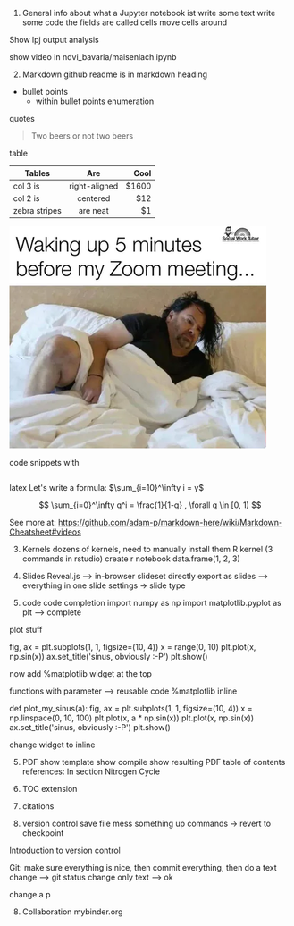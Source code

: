 1. General info about what a Jupyter notebook ist
write some text
write some code
the fields are called cells
move cells around

Show lpj output analysis

show video in ndvi_bavaria/maisenlach.ipynb

2. Markdown
github readme is in markdown
heading
* bullet points
  * within bullet points
enumeration

quotes

> Two beers or not two beers

table


| Tables        | Are           | Cool  |
| ------------- |:-------------:| -----:|
| col 3 is      | right-aligned | \$1600 |
| col 2 is      | centered      |   \$12 |
| zebra stripes | are neat      |    \$1 |

![caption](img/zoom_meeting.png)

code snippets with
```
```
latex
Let's write a formula: $\sum_{i=10}^\infty i = y$

$$
\sum_{i=0}^\infty q^i = \frac{1}{1-q} , \forall q \in [0, 1)
$$


See more at: https://github.com/adam-p/markdown-here/wiki/Markdown-Cheatsheet#videos


3. Kernels
dozens of kernels, need to manually install them
R kernel (3 commands in rstudio)
create r notebook
data.frame(1, 2, 3)

4. Slides
Reveal.js --> in-browser slideset
directly export as slides --> everything in one slide
settings -> slide type

5. code
code completion
import numpy as np
import matplotlib.pyplot as plt
--> complete

plot stuff

fig, ax = plt.subplots(1, 1, figsize=(10, 4))
x = range(0, 10)
plt.plot(x, np.sin(x))
ax.set_title('sinus, obviously :-P')
plt.show()

now add %matplotlib widget at the top

functions with parameter --> reusable code
%matplotlib inline

def plot_my_sinus(a):
    fig, ax = plt.subplots(1, 1, figsize=(10, 4))
    x = np.linspace(0, 10, 100)
    plt.plot(x, a * np.sin(x))
    plt.plot(x, np.sin(x))
    ax.set_title('sinus, obviously :-P')
    plt.show()

change  widget to inline

5. PDF
show template
show compile
show resulting PDF
table of contents
references: In section Nitrogen Cycle

5. TOC extension


6. citations

7. version control
save file
mess something up
commands -> revert to checkpoint

Introduction to version control

Git: make sure everything is nice, then commit everything, then do a text change
--> git status
change only text --> ok

change a p

8. Collaboration
mybinder.org
